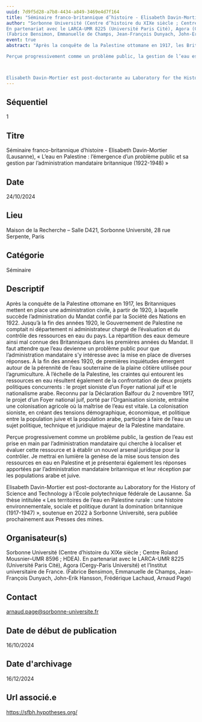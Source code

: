 ```yaml
---
uuid: 7d9f5d28-a7b8-4434-a849-3469e4d7f164
title: "Séminaire franco-britannique d’histoire - Elisabeth Davin-Mortier (Lausanne), « L’eau en Palestine : l’émergence d’un problème public et sa gestion par l’administration mandataire britannique (1922-1948) »"
author: "Sorbonne Université (Centre d’histoire du XIXe siècle ; Centre Roland Mousnier–UMR 8596 ; HDEA).
En partenariat avec le LARCA-UMR 8225 (Université Paris Cité), Agora (Cergy-Paris Université) et l’Institut universitaire de France.
(Fabrice Bensimon, Emmanuelle de Champs, Jean-François Dunyach, John-Erik Hansson, Frédérique Lachaud, Arnaud Page)"
event: true
abstract: "Après la conquête de la Palestine ottomane en 1917, les Britanniques mettent en place une administration civile, à partir de 1920, à laquelle succède l’administration du Mandat confié par la Société des Nations en 1922. Jusqu’à la fin des années 1920, le Gouvernement de Palestine ne comptait ni département ni administrateur chargé de l’évaluation et du contrôle des ressources en eau du pays. La répartition des eaux demeure ainsi mal connue des Britanniques dans les premières années du Mandat. Il faut attendre que l’eau devienne un problème public pour que l’administration mandataire s’y intéresse avec la mise en place de diverses réponses. À la fin des années 1920, de premières inquiétudes émergent autour de la pérennité de l’eau souterraine de la plaine côtière utilisée pour l’agrumiculture. À l’échelle de la Palestine, les craintes qui entourent les ressources en eau résultent également de la confrontation de deux projets politiques concurrents : le projet sioniste d’un Foyer national juif et le nationalisme arabe. Reconnu par la Déclaration Balfour du 2 novembre 1917, le projet d’un Foyer national juif, porté par l’Organisation sioniste, entraîne une colonisation agricole où la maîtrise de l’eau est vitale. La colonisation sioniste, en créant des tensions démographique, économique, et politique entre la population juive et la population arabe, participe à faire de l’eau un sujet politique, technique et juridique majeur de la Palestine mandataire.

Perçue progressivement comme un problème public, la gestion de l’eau est prise en main par l’administration mandataire qui cherche à localiser et évaluer cette ressource et à établir un nouvel arsenal juridique pour la contrôler. Je mettrai en lumière la genèse de la mise sous tension des ressources en eau en Palestine et je présenterai également les réponses apportées par l’administration mandataire britannique et leur réception par les populations arabe et juive.



Elisabeth Davin-Mortier est post-doctorante au Laboratory for the History of Science and Technology à l’École polytechnique fédérale de Lausanne. Sa thèse intitulée « Les territoires de l’eau en Palestine rurale : une histoire environnementale, sociale et politique durant la domination britannique (1917-1947) », soutenue en 2022 à Sorbonne Université, sera publiée prochainement aux Presses des mines. "
---
```


## ﻿Séquentiel

 1

## Titre

 Séminaire franco-britannique d’histoire - Elisabeth Davin-Mortier (Lausanne), « L’eau en Palestine : l’émergence d’un problème public et sa gestion par l’administration mandataire britannique (1922-1948) »

## Date

 24/10/2024

## Lieu

 Maison de la Recherche –  Salle D421, Sorbonne Université, 28 rue Serpente, Paris 

## Catégorie

 Séminaire

## Descriptif

 Après la conquête de la Palestine ottomane en 1917, les Britanniques mettent en place une administration civile, à partir de 1920, à laquelle succède l’administration du Mandat confié par la Société des Nations en 1922. Jusqu’à la fin des années 1920, le Gouvernement de Palestine ne comptait ni département ni administrateur chargé de l’évaluation et du contrôle des ressources en eau du pays. La répartition des eaux demeure ainsi mal connue des Britanniques dans les premières années du Mandat. Il faut attendre que l’eau devienne un problème public pour que l’administration mandataire s’y intéresse avec la mise en place de diverses réponses. À la fin des années 1920, de premières inquiétudes émergent autour de la pérennité de l’eau souterraine de la plaine côtière utilisée pour l’agrumiculture. À l’échelle de la Palestine, les craintes qui entourent les ressources en eau résultent également de la confrontation de deux projets politiques concurrents : le projet sioniste d’un Foyer national juif et le nationalisme arabe. Reconnu par la Déclaration Balfour du 2 novembre 1917, le projet d’un Foyer national juif, porté par l’Organisation sioniste, entraîne une colonisation agricole où la maîtrise de l’eau est vitale. La colonisation sioniste, en créant des tensions démographique, économique, et politique entre la population juive et la population arabe, participe à faire de l’eau un sujet politique, technique et juridique majeur de la Palestine mandataire.

Perçue progressivement comme un problème public, la gestion de l’eau est prise en main par l’administration mandataire qui cherche à localiser et évaluer cette ressource et à établir un nouvel arsenal juridique pour la contrôler. Je mettrai en lumière la genèse de la mise sous tension des ressources en eau en Palestine et je présenterai également les réponses apportées par l’administration mandataire britannique et leur réception par les populations arabe et juive.



Elisabeth Davin-Mortier est post-doctorante au Laboratory for the History of Science and Technology à l’École polytechnique fédérale de Lausanne. Sa thèse intitulée « Les territoires de l’eau en Palestine rurale : une histoire environnementale, sociale et politique durant la domination britannique (1917-1947) », soutenue en 2022 à Sorbonne Université, sera publiée prochainement aux Presses des mines. 

## Organisateur(s)

 Sorbonne Université (Centre d’histoire du XIXe siècle ; Centre Roland Mousnier–UMR 8596 ; HDEA).
En partenariat avec le LARCA-UMR 8225 (Université Paris Cité), Agora (Cergy-Paris Université) et l’Institut universitaire de France.
(Fabrice Bensimon, Emmanuelle de Champs, Jean-François Dunyach, John-Erik Hansson, Frédérique Lachaud, Arnaud Page)

## Contact

 arnaud.page@sorbonne-universite.fr

## Date de début de publication

 16/10/2024

## Date d'archivage

 16/12/2024

## Url associé.e

 https://sfbh.hypotheses.org/

